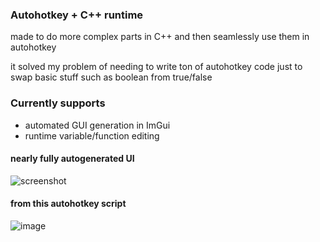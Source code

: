 ### Autohotkey + C++ runtime
made to do more complex parts in C++ and then seamlessly use them in autohotkey

it solved my problem of needing to write ton of autohotkey code just to swap basic stuff such as boolean from true/false


### Currently supports
- automated GUI generation in ImGui
- runtime variable/function editing

#### nearly fully autogenerated UI
![screenshot](https://user-images.githubusercontent.com/47034446/180777929-a969358f-989f-4c97-9306-8b86780521ff.png)
#### from this autohotkey script
![image](https://user-images.githubusercontent.com/47034446/180778277-ddc94dbb-90c6-4a7f-8c34-0cad2bbe938d.png)
